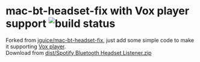 mac-bt-headset-fix with Vox player support <img src='https://travis-ci.org/jguice/mac-bt-headset-fix.svg?branch=master' alt='build status'/> 
==================
Forked from [jguice/mac-bt-headset-fix](https://github.com/jguice/mac-bt-headset-fix), just add some simple code to make it supporting [Vox player](coppertino.com/vox/).  
Download from [dist/Spotify Bluetooth Headset Listener.zip](https://github.com/hanhpho/mac-bt-headset-fix/blob/master/dist/Spotify%20Bluetooth%20Headset%20Listener.zip)